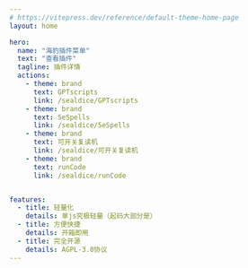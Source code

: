 ```yaml
---
# https://vitepress.dev/reference/default-theme-home-page
layout: home

hero:
  name: "海豹插件菜单"
  text: "查看插件"
  tagline: 插件详情
  actions:
    - theme: brand
      text: GPTscripts
      link: /sealdice/GPTscripts
    - theme: brand
      text: 5eSpells
      link: /sealdice/5eSpells
    - theme: brand
      text: 可开关复读机
      link: /sealdice/可开关复读机
    - theme: brand
      text: runCode
      link: /sealdice/runCode


features:
  - title: 轻量化
    details: 单js究极轻量（起码大部分是）
  - title: 方便快捷
    details: 开箱即用
  - title: 完全开源
    details: AGPL-3.0协议
---
```


